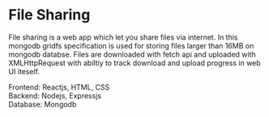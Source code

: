 # File Sharing    
    
File sharing is a web app which let you share files via internet. In this mongodb gridfs specification is used for storing files larger than 16MB on mongodb databse. Files are downloaded with fetch api and uploaded with XMLHttpRequest with abiltiy to track download and upload progress in web UI iteself.     
       
Frontend: Reactjs, HTML, CSS    
Backend: Nodejs, Expressjs    
Database: Mongodb   
